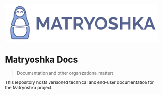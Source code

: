 ![Matryoshka Logo](./website/static/img/brand/256h/Logo_x256.png)

# Matryoshka Docs

> Documentation and other organizational matters

This repository hosts versioned technical and end-user documentation for the Matryoshka project.
